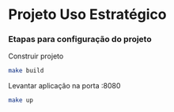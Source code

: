 # Projeto Uso Estratégico

### Etapas para configuração do projeto

Construir projeto

```bash
make build
```

Levantar aplicação na porta :8080

```bash
make up
```